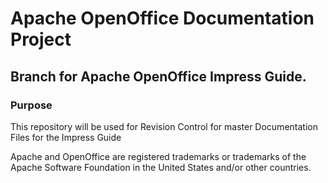 # Apache OpenOffice Documentation Project

## Branch for Apache OpenOffice Impress Guide.

### Purpose

This repository will be used for Revision Control for master Documentation Files for the Impress Guide


Apache and OpenOffice are registered trademarks or trademarks of the Apache Software Foundation in the United States and/or other countries.
